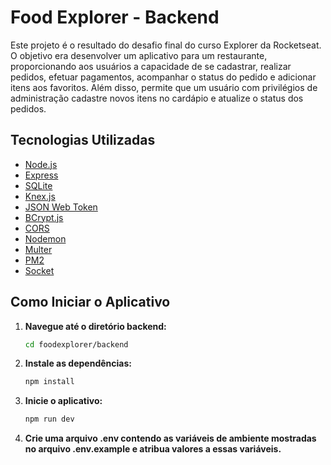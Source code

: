 # Food Explorer - Backend

Este projeto é o resultado do desafio final do curso Explorer da Rocketseat. O objetivo era desenvolver um aplicativo para um restaurante, proporcionando aos usuários a capacidade de se cadastrar, realizar pedidos, efetuar pagamentos, acompanhar o status do pedido e adicionar itens aos favoritos. Além disso, permite que um usuário com privilégios de administração cadastre novos itens no cardápio e atualize o status dos pedidos.

## Tecnologias Utilizadas

- [Node.js](https://nodejs.org/)
- [Express](https://expressjs.com/)
- [SQLite](https://www.sqlite.org/)
- [Knex.js](http://knexjs.org/)
- [JSON Web Token](https://jwt.io/)
- [BCrypt.js](https://github.com/dcodeIO/bcrypt.js/)
- [CORS](https://developer.mozilla.org/en-US/docs/Web/HTTP/CORS)
- [Nodemon](https://nodemon.io/)
- [Multer](https://www.npmjs.com/package/multer)
- [PM2](https://pm2.keymetrics.io/)
- [Socket](https://socket.io/)

## Como Iniciar o Aplicativo

1. **Navegue até o diretório backend:**
   ```bash
   cd foodexplorer/backend
   ```

2. **Instale as dependências:**
   ```bash
   npm install
   ```

3. **Inicie o aplicativo:**
   ```bash
   npm run dev
   ```

4. **Crie uma arquivo .env contendo as variáveis de ambiente mostradas no arquivo .env.example e atribua valores a essas variáveis.**